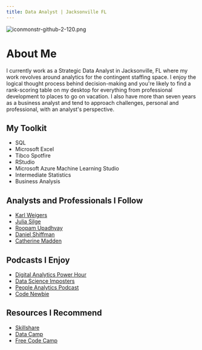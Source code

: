 ```yaml
---
title: Data Analyst | Jacksonville FL 
---
```

![iconmonstr-github-2-120.png](https://github.com/alexisidlettewilson/)
# About Me

I currently work as a Strategic Data Analyst in Jacksonville, FL where my work revolves around analytics for the contingent staffing space. I enjoy the logical thought process behind decision-making and you're likely to find a rank-scoring table on my desktop for everything from professional development to places to go on vacation. I also have more than seven years as a business analyst and tend to approach challenges, personal and professional, with an analyst's perspective. 

## My Toolkit
- SQL
- Microsoft Excel
- Tibco Spotfire
- RStudio
- Microsoft Azure Machine Learning Studio
- Intermediate Statistics
- Business Analysis

## Analysts and Professionals I Follow
- [Karl Weigers](https://www.karlwiegers.com/)
- [Julia Silge](https://juliasilge.com/)
- [Roopam Upadhyay](http://ucanalytics.com/blogs/)
- [Daniel Shiffman](http://thecodingtrain.com/)
- [Catherine Madden](https://www.skillshare.com/classes/Visual-Thinking-Drawing-Data-to-Communicate-Ideas/1746654720)

## Podcasts I Enjoy
- [Digital Analytics Power Hour](http://www.analyticshour.io/)
- [Data Science Imposters](https://datascienceimposters.com/)
- [People Analytics Podcast](https://tucana-global.com/category/podcast/)
- [Code Newbie](https://www.codenewbie.org/podcast)

## Resources I Recommend
- [Skillshare](www.skillshare.com)
- [Data Camp](http://www.datacamp.com)
- [Free Code Camp](www.freecodecamp.com)
